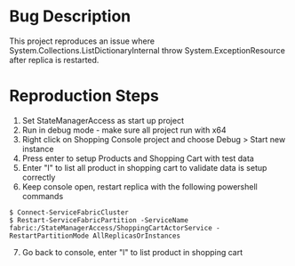 # Bug Description
This project reproduces an issue
where System.Collections.ListDictionaryInternal throw System.ExceptionResource
after replica is restarted.
# Reproduction Steps
1. Set StateManagerAccess as start up project
2. Run in debug mode - make sure all project run with x64
3. Right click on Shopping Console project and choose Debug > Start new instance
4. Press enter to setup Products and Shopping Cart with test data
5. Enter "l" to list all product in shopping cart to validate data is setup correctly
6. Keep console open, restart replica with the following powershell commands
```
$ Connect-ServiceFabricCluster
$ Restart-ServiceFabricPartition -ServiceName fabric:/StateManagerAccess/ShoppingCartActorService -RestartPartitionMode AllReplicasOrInstances
```
7. Go back to console, enter "l" to list product in shopping cart 
 